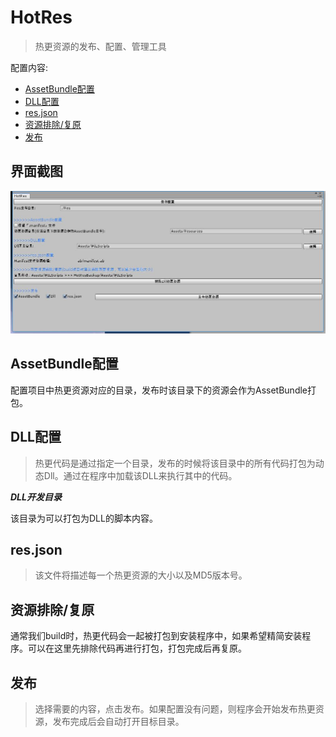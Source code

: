 # HotRes

>热更资源的发布、配置、管理工具

配置内容:

- [AssetBundle配置](#AssetBundle配置)
- [DLL配置](#DLL配置)
- [res.json](#res.json)
- [资源排除/复原](#资源排除/复原)
- [发布](#发布)

## 界面截图

![](Imgs/hot_res_editor.jpg)

## AssetBundle配置

配置项目中热更资源对应的目录，发布时该目录下的资源会作为AssetBundle打包。

## DLL配置
>热更代码是通过指定一个目录，发布的时候将该目录中的所有代码打包为动态Dll。通过在程序中加载该DLL来执行其中的代码。

***DLL开发目录***

该目录为可以打包为DLL的脚本内容。

## res.json
>该文件将描述每一个热更资源的大小以及MD5版本号。

## 资源排除/复原

通常我们build时，热更代码会一起被打包到安装程序中，如果希望精简安装程序。可以在这里先排除代码再进行打包，打包完成后再复原。

## 发布
>选择需要的内容，点击发布。如果配置没有问题，则程序会开始发布热更资源，发布完成后会自动打开目标目录。
